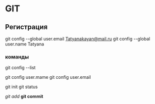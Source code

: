 # GIT

## Регистрация
git config --global user.email Tatyanakayan@mail.ru
git config --global user.name Tatyana

### команды
git config --list

git config user.mame
git config user.email

git init
git status

*git add*
**git commit**